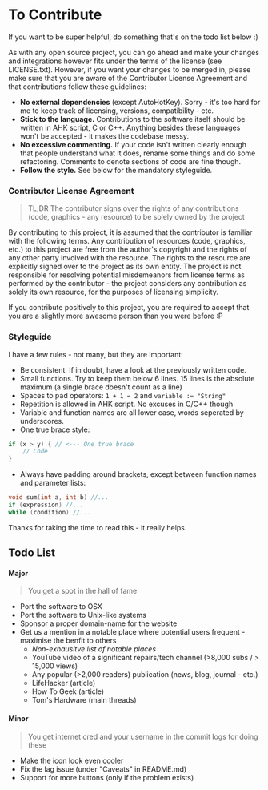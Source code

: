 # To Contribute

If you want to be super helpful, do something that's on the todo list below :)

As with any open source project, you can go ahead and make your changes and integrations however fits under the terms of the license (see LICENSE.txt). However, if you want your changes to be merged in, please make sure that you are aware of the Contributor License Agreement and that contributions follow these guidelines:

* **No external dependencies** (except AutoHotKey). Sorry - it's too hard for me to keep track of licensing, versions, compatibility - etc.
* **Stick to the language.** Contributions to the software itself should be written in AHK script, C or C++. Anything besides these languages won't be accepted - it makes the codebase messy.
* **No excessive commenting.** If your code isn't written clearly enough that people understand what it does, rename some things and do some refactoring. Comments to denote sections of code are fine though.
* **Follow the style.** See below for the mandatory styleguide.


### Contributor License Agreement

>TL;DR The contributor signs over the rights of any contributions (code, graphics - any resource) to be solely owned by the project

By contributing to this project, it is assumed that the contributor is familiar with the following terms.
Any contribution of resources (code, graphics, etc.) to this project are free from the author's copyright and the rights of any other party involved with the resource. The rights to the resource are explicitly signed over to the project as its own entity. The project is not responsible for resolving potential misdemeanors from license terms as performed by the contributor - the project considers any contribution as solely its own resource, for the purposes of licensing simplicity.

If you contribute positively to this project, you are required to accept that you are a slightly more awesome person than you were before :P

### Styleguide

I have a few rules - not many, but they are important:

* Be consistent. If in doubt, have a look at the previously written code.
* Small functions. Try to keep them below 6 lines. 15 lines is the absolute maximum (a single brace doesn't count as a line)
* Spaces to pad operators: `1 + 1 = 2` and `variable := "String"`
* Repetition is allowed in AHK script. No excuses in C/C++ though
* Variable and function names are all lower case, words seperated by underscores.
* One true brace style:
```c
if (x > y) { // <--- One true brace
    // Code
}
```
* Always have padding around brackets, except between function names and parameter lists:
```c
void sum(int a, int b) //...
if (expression) //...
while (condition) //...
```

Thanks for taking the time to read this - it really helps.

## Todo List

#### Major
> You get a spot in the hall of fame

* Port the software to OSX
* Port the software to Unix-like systems
* Sponsor a proper domain-name for the website
* Get us a mention in a notable place where potential users frequent - maximise the benfit to others
    + *Non-exhausitve list of notable places*
    + YouTube video of a significant repairs/tech channel (>8,000 subs / > 15,000 views)
    + Any popular (>2,000 readers) publication (news, blog, journal - etc.)
    + LifeHacker (article)
    * How To Geek (article)
    + Tom's Hardware (main threads)

#### Minor
> You get internet cred and your username in the commit logs for doing these

* Make the icon look even cooler
* Fix the lag issue (under "Caveats" in README.md)
* Support for more buttons (only if the problem exists)
